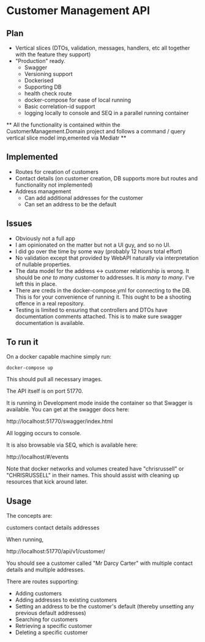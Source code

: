 # Customer Management API

## Plan

- Vertical slices (DTOs, validation, messages, handlers, etc all together with the feature they support)
- "Production" ready. 
  - Swagger
  - Versioning support
  - Dockerised
  - Supporting DB
  - health check route
  - docker-compose for ease of local running
  - Basic correlation-id support
  - logging locally to console and SEQ in a parallel running container

** All the functionality is contained within the CustomerManagement.Domain project and follows a command / query vertical slice model imp,emented via Mediatr **
   
## Implemented

- Routes for creation of customers
- Contact details (on customer creation, DB supports more but routes and functionality not implemented)
- Address management
  - Can add additional addresses for the customer
  - Can set an address to be the default
  
## Issues

- Obviously not a full app
- I am opinionated on the matter but not a UI guy, and so no UI.
- I did go over the time by some way (probably 12 hours total effort)
- No validation except that provided by WebAPI naturally via interpretation of nullable properties.
- The data model for the address <-> customer relationship is wrong. It should be *one to many* customer to addresses. It is *many to many*. I've left this in place.
- There are creds in the docker-compose.yml for connecting to the DB. This is for your convenience of running it. This ought to be a shooting offence in a real repository.
- Testing is limited to ensuring that controllers and DTOs have documentation comments attached. This is to make sure swagger documentation is available.

## To run it

On a docker capable machine simply run:

```
docker-compose up
```

This should pull all necessary images. 

The API itself is on port 51770.

It is running in Development mode inside the container so that Swagger is available. You can get at the swagger docs here:

http://localhost:51770/swagger/index.html

All logging occurs to console.

It is also browsable via SEQ, which is available here:

http://localhost/#/events

Note that docker networks and volumes created have "chrisrussell" or "CHRISRUSSELL" in their names. This should assist with cleaning up resources that kick around later.

## Usage

The concepts are:

customers
contact details
addresses

When running, 

http://localhost:51770/api/v1/customer/

You should see a customer called "Mr Darcy Carter" with multiple contact details and multiple addresses.

There are routes supporting:

- Adding customers
- Adding addresses to existing customers
- Setting an address to be the customer's default (thereby unsetting any previous default addresses)
- Searching for customers
- Retrieving a specific customer
- Deleting a specific customer
